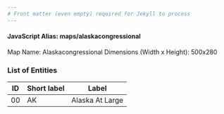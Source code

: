 ```yaml
---
# Front matter (even empty) required for Jekyll to process
---
```


#### JavaScript Alias: maps/alaskacongressional

Map Name: Alaskacongressional
Dimensions (Width x Height): 500x280





### List of Entities

ID | Short label | Label
---|---|---|
00|AK|Alaska At Large

